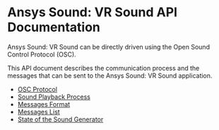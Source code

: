 # Ansys Sound: VR Sound API Documentation

Ansys Sound: VR Sound can be directly driven using the Open Sound Control Protocol \(OSC\).

This API document describes the communication process and the messages that can be sent to the Ansys Sound: VR Sound application.

- [OSC Protocol](VRS_communication_osc.md)
- [Sound Playback Process](VRS_communication_sound.md)
- [Messages Format](VRS_communication_messages.md)
- [Messages List](VRS_communication_messages_list.md)
- [State of the Sound Generator](VRS_communication_state.md)
